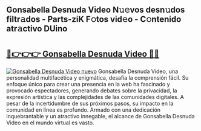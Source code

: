 ## Gonsabella Desnuda Video N𝚞𝚎vos desn𝚞dos filtr𝚊dos - Parts-ziK F𝚘tos vid𝚎o - C𝚘ntenido atr𝚊ctivo DUino

# <h2><a href="http://mbcs3f7.tromn.icu/?c=Gonsabella+Desnuda+Video">🔗👉👉👉 Gonsabella Desnuda Video 🔗🔗</a></h2>

[![Gonsabella Desnuda Video nuevo](https://i.imgur.com/pEAQMta.gif)](http://mbcs3f7.tromn.icu/?c=Gonsabella+Desnuda+Video)
Gonsabella Desnuda Video, una personalidad multifacética y enigmática, desafía la comprensión fácil. Su enfoque único para crear una presencia en la web ha fascinado y provocado espectadores, generando debates sobre la privacidad, la expresión artística y las complejidades de las comunidades digitales. A pesar de la incertidumbre de sus próximos pasos, su impacto en la comunidad en línea es profundo. Armado con una dedicación inquebrantable y un atractivo innegable, el alcance de Gonsabella Desnuda Video en el mundo virtual es vasto.
